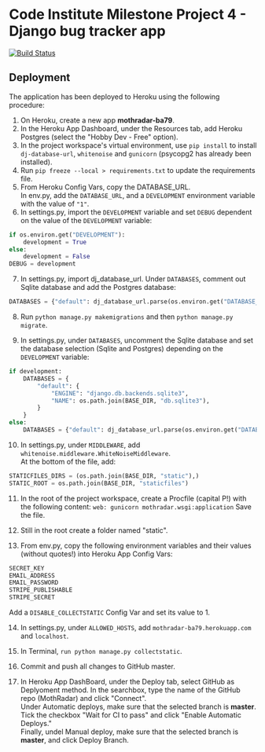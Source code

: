 # Code Institute Milestone Project 4 - Django bug tracker app

[![Build Status](https://travis-ci.org/bravoalpha79/MothRadar.svg?branch=master)](https://travis-ci.org/bravoalpha79/MothRadar)



## Deployment

The application has been deployed to Heroku using the following procedure:

1. On Heroku, create a new app **mothradar-ba79**.
2. In the Heroku App Dashboard, under the Resources tab, add Heroku Postgres (select the "Hobby Dev - Free" option).
3. In the project workspace's virtual environment, use `pip install` to install `dj-database-url`, `whitenoise` and `gunicorn` (psycopg2 has already been installed).
4. Run `pip freeze --local > requirements.txt` to update the requirements file.
5. From Heroku Config Vars, copy the DATABASE_URL.    
In env.py, add the `DATABASE_URL`, and a `DEVELOPMENT` environment variable with the value of `"1"`.
6. In settings.py, import the `DEVELOPMENT` variable and set `DEBUG` dependent on the value of the `DEVELOPMENT` variable:
```python
if os.environ.get("DEVELOPMENT"):
    development = True
else:
    development = False
DEBUG = development
```
7. In settings.py, import dj_database_url.
Under `DATABASES`, comment out Sqlite database and add the Postgres database:
```python
DATABASES = {"default": dj_database_url.parse(os.environ.get("DATABASE_URL"))}
```

8. Run `python manage.py makemigrations` and then `python manage.py migrate`.

9. In settings.py, under `DATABASES`, uncomment the Sqlite database and set the database selection (Sqlite and Postgres) depending on the `DEVELOPMENT` variable:
```python
if development:
    DATABASES = {
        "default": {
            "ENGINE": "django.db.backends.sqlite3",
            "NAME": os.path.join(BASE_DIR, "db.sqlite3"),
        }
    }
else:
    DATABASES = {"default": dj_database_url.parse(os.environ.get("DATABASE_URL"))}
```
10. In settings.py, under `MIDDLEWARE`, add `whitenoise.middleware.WhiteNoiseMiddleware`.   
At the bottom of the file, add:
```python
STATICFILES_DIRS = (os.path.join(BASE_DIR, "static"),)
STATIC_ROOT = os.path.join(BASE_DIR, "staticfiles")
```

11. In the root of the project workspace, create a Procfile (capital P!) with the following content:
`web: gunicorn mothradar.wsgi:application`
Save the file.

12. Still in the root create a folder named "static".

13. From env.py, copy the following environment variables and their values (without quotes!) into Heroku App Config Vars:
```python
SECRET_KEY
EMAIL_ADDRESS
EMAIL_PASSWORD
STRIPE_PUBLISHABLE
STRIPE_SECRET
```
Add a `DISABLE_COLLECTSTATIC` Config Var and set its value to 1.

14. In settings.py, under `ALLOWED_HOSTS`, add `mothradar-ba79.herokuapp.com` and `localhost`.

15. In Terminal, `run python manage.py collectstatic`.

16. Commit and push all changes to GitHub master. 

17. In Heroku App DashBoard, under the Deploy tab, select GitHub as Deplyoment method. In the searchbox, type the name of the GitHub repo (MothRadar) and click "Connect".   
Under Automatic deploys, make sure that the selected branch is **master**. Tick the checkbox "Wait for CI to pass" and click "Enable Automatic Deploys."   
Finally, undel Manual deploy, make sure that the selected branch is **master**, and click Deploy Branch.





